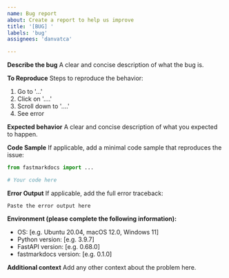```yaml
---
name: Bug report
about: Create a report to help us improve
title: '[BUG] '
labels: 'bug'
assignees: 'danvatca'

---
```


**Describe the bug**
A clear and concise description of what the bug is.

**To Reproduce**
Steps to reproduce the behavior:
1. Go to '...'
2. Click on '....'
3. Scroll down to '....'
4. See error

**Expected behavior**
A clear and concise description of what you expected to happen.

**Code Sample**
If applicable, add a minimal code sample that reproduces the issue:

```python
from fastmarkdocs import ...

# Your code here
```

**Error Output**
If applicable, add the full error traceback:

```
Paste the error output here
```

**Environment (please complete the following information):**
 - OS: [e.g. Ubuntu 20.04, macOS 12.0, Windows 11]
 - Python version: [e.g. 3.9.7]
 - FastAPI version: [e.g. 0.68.0]
 - fastmarkdocs version: [e.g. 0.1.0]

**Additional context**
Add any other context about the problem here. 